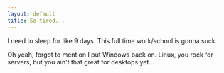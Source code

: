 ```yaml
---
layout: default
title: So tired...
---
```


I need to sleep for like 9 days.  This full time work/school is gonna suck.

Oh yeah, forgot to mention I put Windows back on. Linux, you rock for servers,
but you ain't that great for desktops yet...
